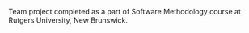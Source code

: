 Team project completed as a part of Software Methodology course at Rutgers University, New Brunswick.
